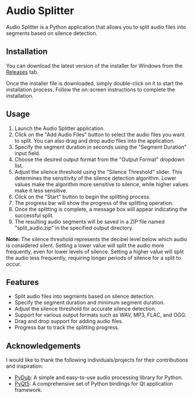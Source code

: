 # Audio Splitter

Audio Splitter is a Python application that allows you to split audio files into segments based on silence detection.

## Installation

You can download the latest version of the installer for Windows from the [Releases](https://github.com/justinjohn0306/Audio-Splitter/releases) tab.

Once the installer file is downloaded, simply double-click on it to start the installation process. Follow the on-screen instructions to complete the installation.

## Usage

1. Launch the Audio Splitter application.
2. Click on the "Add Audio Files" button to select the audio files you want to split. You can also drag and drop audio files into the application.
3. Specify the segment duration in seconds using the "Segment Duration" input field.
4. Choose the desired output format from the "Output Format" dropdown list.
5. Adjust the silence threshold using the "Silence Threshold" slider. This determines the sensitivity of the silence detection algorithm. Lower values make the algorithm more sensitive to silence, while higher values make it less sensitive.
6. Click on the "Start" button to begin the splitting process.
7. The progress bar will show the progress of the splitting operation.
8. Once the splitting is complete, a message box will appear indicating the successful split.
9. The resulting audio segments will be saved in a ZIP file named "split_audio.zip" in the specified output directory.

**Note:** The silence threshold represents the decibel level below which audio is considered silent. Setting a lower value will split the audio more frequently, even for lower levels of silence. Setting a higher value will split the audio less frequently, requiring longer periods of silence for a split to occur.

## Features

- Split audio files into segments based on silence detection.
- Specify the segment duration and minimum segment duration.
- Adjust the silence threshold for accurate silence detection.
- Support for various output formats such as WAV, MP3, FLAC, and OGG.
- Drag and drop support for adding audio files.
- Progress bar to track the splitting progress.



## Acknowledgements

I would like to thank the following individuals/projects for their contributions and inspiration:

- [PyDub](https://github.com/jiaaro/pydub): A simple and easy-to-use audio processing library for Python.
- [PyQt5](https://riverbankcomputing.com/software/pyqt/): A comprehensive set of Python bindings for Qt application framework.
